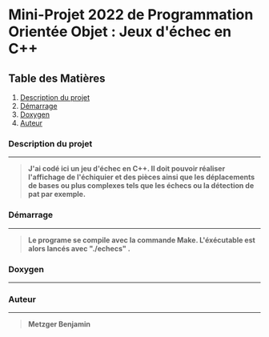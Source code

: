 # Mini-Projet 2022 de Programmation Orientée Objet : Jeux d'échec en C++

## Table des Matières
1. [Description du projet](#description-du-projet)
2. [Démarrage](#démarrage)
3. [Doxygen](#doxygen)
4. [Auteur](#auteur)

### Description du projet
***
>**J'ai codé ici un jeu d'échec en C++. Il doit pouvoir réaliser l'affichage de l'échiquier et des pièces ainsi que les déplacements de bases ou plus complexes tels que les échecs ou la détection de pat par exemple.**


### Démarrage
***
>**Le programe se compile avec la commande Make. L'éxécutable est alors lancés avec "./echecs" .** 

### Doxygen
***

### Auteur
***
>**Metzger Benjamin**


